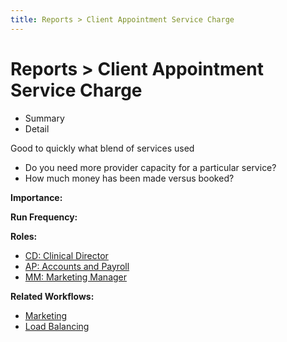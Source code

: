 ```yaml
---
title: Reports > Client Appointment Service Charge
---
```


# Reports > Client Appointment Service Charge

- Summary
- Detail

Good to quickly what blend of services used

- Do you need more provider capacity for a particular service?
- How much money has been made versus booked?

**Importance:**

**Run Frequency:**

**Roles:**

- [CD: Clinical Director](/roles/clinical-director)
- [AP: Accounts and Payroll](/roles/accounts-and-payroll)
- [MM: Marketing Manager](/roles/marketing-manager)

**Related Workflows:**

- [Marketing](/features/workflows/marketing/)
- [Load Balancing](/features/workflows/staff-management/)
